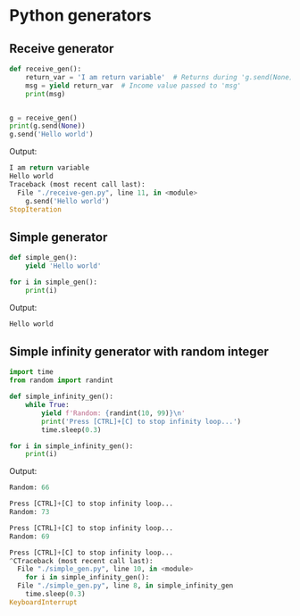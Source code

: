 # Python generators

## Receive generator

```python
def receive_gen():
    return_var = 'I am return variable'  # Returns during 'g.send(None)'
    msg = yield return_var  # Income value passed to 'msg'
    print(msg)


g = receive_gen()
print(g.send(None))
g.send('Hello world')
```

Output:
```python
I am return variable
Hello world
Traceback (most recent call last):
  File "./receive-gen.py", line 11, in <module>
    g.send('Hello world')
StopIteration
```

## Simple generator

```python
def simple_gen():
    yield 'Hello world'

for i in simple_gen():
    print(i)
```

Output:
```python
Hello world
```

## Simple infinity generator with random integer

```python
import time
from random import randint

def simple_infinity_gen():
    while True:
        yield f'Random: {randint(10, 99)}\n'
        print('Press [CTRL]+[C] to stop infinity loop...')
        time.sleep(0.3)

for i in simple_infinity_gen():
    print(i)
```

Output:
```python
Random: 66

Press [CTRL]+[C] to stop infinity loop...
Random: 73

Press [CTRL]+[C] to stop infinity loop...
Random: 69

Press [CTRL]+[C] to stop infinity loop...
^CTraceback (most recent call last):
  File "./simple_gen.py", line 10, in <module>
    for i in simple_infinity_gen():
  File "./simple_gen.py", line 8, in simple_infinity_gen
    time.sleep(0.3)
KeyboardInterrupt
```

